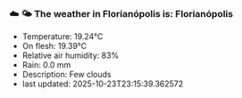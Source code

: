### ☁️ 🌤️  The weather in Florianópolis is: Florianópolis

- Temperature: 19.24°C
- On flesh: 19.39°C
- Relative air humidity: 83%
- Rain: 0.0 mm
- Description: Few clouds
- last updated: 2025-10-23T23:15:39.362572
